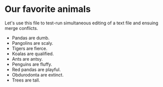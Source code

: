 # Our favorite animals

Let's use this file to test-run simultaneous editing of a text file and ensuing merge conflicts.

- Pandas are dumb.
- Pangolins are scaly.
- Tigers are fierce.
- Koalas are qualified.
- Ants are antsy.
- Penguins are fluffy.
- Red pandas are playful.
- Obdurodonta are extinct.
- Trees are tall.
